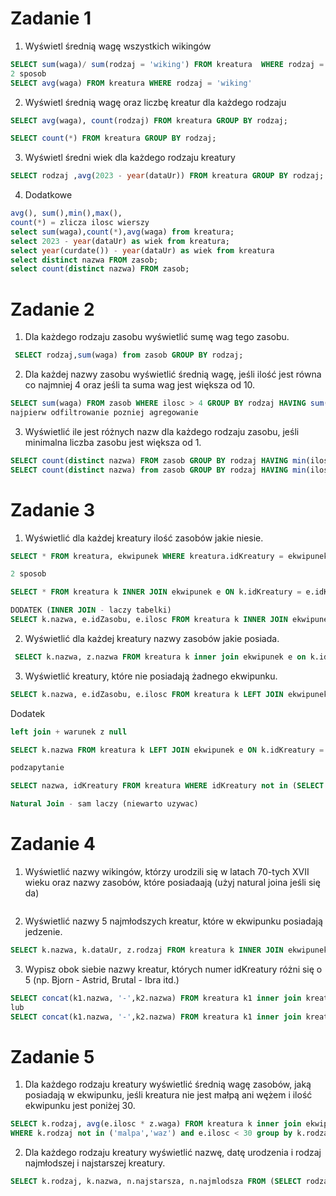# Zadanie 1

1. Wyświetl średnią wagę wszystkich wikingów
```sql
SELECT sum(waga)/ sum(rodzaj = 'wiking') FROM kreatura  WHERE rodzaj = 'wiking';
2 sposob
SELECT avg(waga) FROM kreatura WHERE rodzaj = 'wiking'
```
2. Wyświetl średnią wagę oraz liczbę kreatur dla każdego rodzaju
```sql
SELECT avg(waga), count(rodzaj) FROM kreatura GROUP BY rodzaj;

SELECT count(*) FROM kreatura GROUP BY rodzaj;
```
3. Wyświetl średni wiek dla każdego rodzaju kreatury
```sql
SELECT rodzaj ,avg(2023 - year(dataUr)) FROM kreatura GROUP BY rodzaj;
```
4. Dodatkowe
```sql
avg(), sum(),min(),max(), 
count(*) = zlicza ilosc wierszy
select sum(waga),count(*),avg(waga) from kreatura;
select 2023 - year(dataUr) as wiek from kreatura;
select year(curdate()) - year(dataUr) as wiek from kreatura
select distinct nazwa FROM zasob;
select count(distinct nazwa) FROM zasob;
```
# Zadanie 2
1. Dla każdego rodzaju zasobu wyświetlić sumę wag tego zasobu.
```sql
 SELECT rodzaj,sum(waga) from zasob GROUP BY rodzaj;
```
2. Dla każdej nazwy zasobu wyświetlić średnią wagę, jeśli ilość jest równa co najmniej 4 oraz jeśli ta suma wag jest większa od 10. 
```sql
SELECT sum(waga) FROM zasob WHERE ilosc > 4 GROUP BY rodzaj HAVING sum(waga) > 5;
najpierw odfiltrowanie pozniej agregowanie
```
3. Wyświetlić ile jest różnych nazw dla każdego rodzaju zasobu, jeśli minimalna liczba zasobu jest większa od 1.
```sql
SELECT count(distinct nazwa) FROM zasob GROUP BY rodzaj HAVING min(ilosc) > 1;
SELECT count(distinct nazwa) from zasob GROUP BY rodzaj HAVING min(ilosc) > 1;
```
# Zadanie 3 

1. Wyświetlić dla każdej kreatury ilość zasobów jakie niesie.
```sql
SELECT * FROM kreatura, ekwipunek WHERE kreatura.idKreatury = ekwipunek.idKreatury;

2 sposob

SELECT * FROM kreatura k INNER JOIN ekwipunek e ON k.idKreatury = e.idKreatury;

DODATEK (INNER JOIN - laczy tabelki)
SELECT k.nazwa, e.idZasobu, e.ilosc FROM kreatura k INNER JOIN ekwipunek e ON k.idKreatury = e.idKreatury INNER JOIN zasob z ON e.idZasobu = z.idZasobu;
```
2. Wyświetlić dla każdej kreatury nazwy zasobów jakie posiada.
```sql
 SELECT k.nazwa, z.nazwa FROM kreatura k inner join ekwipunek e on k.idKreatury=e.idKreatury inner join zasob z on e.idZasobu=z.idZasobu;
```
3. Wyświetlić kreatury, które nie posiadają żadnego ekwipunku.
```sql
SELECT k.nazwa, e.idZasobu, e.ilosc FROM kreatura k LEFT JOIN ekwipunek e ON k.idKreatury = e.idKreatury WHERE e.kreatury IS NULL;
```

Dodatek
```sql
left join + warunek z null

SELECT k.nazwa FROM kreatura k LEFT JOIN ekwipunek e ON k.idKreatury = e.idKreatury WHERE e.idKreatury IS NULL

podzapytanie

SELECT nazwa, idKreatury FROM kreatura WHERE idKreatury not in (SELECT DISTINCT idKreatury FROM ekwipunek WHERE idKreatury IS NOT NULL);

Natural Join - sam laczy (niewarto uzywac)
```

# Zadanie 4
1. Wyświetlić nazwy wikingów, którzy urodzili się w latach 70-tych XVII wieku oraz nazwy zasobów, które posiadaają (użyj natural joina jeśli się da)
```sql

```
2. Wyświetlić nazwy 5 najmłodszych kreatur, które w ekwipunku posiadają jedzenie.
```sql
SELECT k.nazwa, k.dataUr, z.rodzaj FROM kreatura k INNER JOIN ekwipunek e ON k.idKreatury=e.idKreatury INNER JOIN zasob z ON e.idZasobu=z.idZasobu. WHERE z.rodzaj = 'jedzenie' ORDER BY k.dataUr desc limit 5;
```
3. Wypisz obok siebie nazwy kreatur, których numer idKreatury różni się o 5 (np. Bjorn - Astrid, Brutal - Ibra itd.)
```sql
SELECT concat(k1.nazwa, '-',k2.nazwa) FROM kreatura k1 inner join kreatura k2 on abs(k1.kreatury-k2.kreatury) = 5;
lub
SELECT concat(k1.nazwa, '-',k2.nazwa) FROM kreatura k1 inner join kreatura k2 on k1.kreatury-k2.kreatury = 5;
```

# Zadanie 5
1. Dla każdego rodzaju kreatury wyświetlić średnią wagę zasobów, jaką posiadają w ekwipunku, jeśli kreatura nie jest małpą ani wężem i ilość ekwipunku jest poniżej 30.
```sql
SELECT k.rodzaj, avg(e.ilosc * z.waga) FROM kreatura k inner join ekwipunek e on k.idKreatury=e.id.Kreatury inner join zasob z on e.idZasobu=z.idZasobu
WHERE k.rodzaj not in ('malpa','waz') and e.ilosc < 30 group by k.rodzaj; 
```
2. Dla każdego rodzaju kreatury wyświetlić nazwę, datę urodzenia i rodzaj najmłodszej i najstarszej kreatury.
```sql
SELECT k.rodzaj, k.nazwa, n.najstarsza, n.najmlodsza FROM (SELECT rodzaj, min(dataUr) najstarsza, max(dataUr) najmlodsza FROM kreatura group by rodzaj) n, kreatura k WHERE n.najstarsza = k.dataUr OR n.najmlodsza=k.dataUr; 
```
